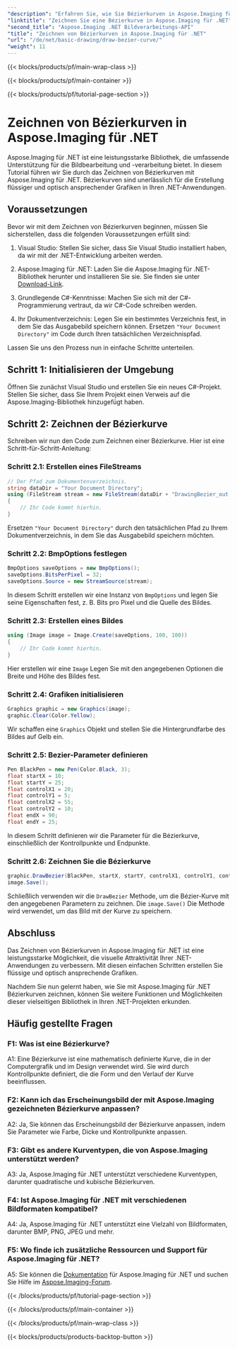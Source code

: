 ```yaml
---
"description": "Erfahren Sie, wie Sie Bézierkurven in Aspose.Imaging für .NET zeichnen. Optimieren Sie Ihre .NET-Grafiken mit dieser Schritt-für-Schritt-Anleitung."
"linktitle": "Zeichnen Sie eine Bézierkurve in Aspose.Imaging für .NET"
"second_title": "Aspose.Imaging .NET Bildverarbeitungs-API"
"title": "Zeichnen von Bézierkurven in Aspose.Imaging für .NET"
"url": "/de/net/basic-drawing/draw-bezier-curve/"
"weight": 11
---
```


{{< blocks/products/pf/main-wrap-class >}}

{{< blocks/products/pf/main-container >}}

{{< blocks/products/pf/tutorial-page-section >}}

# Zeichnen von Bézierkurven in Aspose.Imaging für .NET

Aspose.Imaging für .NET ist eine leistungsstarke Bibliothek, die umfassende Unterstützung für die Bildbearbeitung und -verarbeitung bietet. In diesem Tutorial führen wir Sie durch das Zeichnen von Bézierkurven mit Aspose.Imaging für .NET. Bézierkurven sind unerlässlich für die Erstellung flüssiger und optisch ansprechender Grafiken in Ihren .NET-Anwendungen.

## Voraussetzungen

Bevor wir mit dem Zeichnen von Bézierkurven beginnen, müssen Sie sicherstellen, dass die folgenden Voraussetzungen erfüllt sind:

1. Visual Studio: Stellen Sie sicher, dass Sie Visual Studio installiert haben, da wir mit der .NET-Entwicklung arbeiten werden.

2. Aspose.Imaging für .NET: Laden Sie die Aspose.Imaging für .NET-Bibliothek herunter und installieren Sie sie. Sie finden sie unter [Download-Link](https://releases.aspose.com/imaging/net/).

3. Grundlegende C#-Kenntnisse: Machen Sie sich mit der C#-Programmierung vertraut, da wir C#-Code schreiben werden.

4. Ihr Dokumentverzeichnis: Legen Sie ein bestimmtes Verzeichnis fest, in dem Sie das Ausgabebild speichern können. Ersetzen `"Your Document Directory"` im Code durch Ihren tatsächlichen Verzeichnispfad.

Lassen Sie uns den Prozess nun in einfache Schritte unterteilen.

## Schritt 1: Initialisieren der Umgebung

Öffnen Sie zunächst Visual Studio und erstellen Sie ein neues C#-Projekt. Stellen Sie sicher, dass Sie Ihrem Projekt einen Verweis auf die Aspose.Imaging-Bibliothek hinzugefügt haben.

## Schritt 2: Zeichnen der Bézierkurve

Schreiben wir nun den Code zum Zeichnen einer Bézierkurve. Hier ist eine Schritt-für-Schritt-Anleitung:

### Schritt 2.1: Erstellen eines FileStreams

```csharp
// Der Pfad zum Dokumentenverzeichnis.
string dataDir = "Your Document Directory";
using (FileStream stream = new FileStream(dataDir + "DrawingBezier_out.bmp", FileMode.Create))
{
    // Ihr Code kommt hierhin.
}
```

Ersetzen `"Your Document Directory"` durch den tatsächlichen Pfad zu Ihrem Dokumentverzeichnis, in dem Sie das Ausgabebild speichern möchten.

### Schritt 2.2: BmpOptions festlegen

```csharp
BmpOptions saveOptions = new BmpOptions();
saveOptions.BitsPerPixel = 32;
saveOptions.Source = new StreamSource(stream);
```

In diesem Schritt erstellen wir eine Instanz von `BmpOptions` und legen Sie seine Eigenschaften fest, z. B. Bits pro Pixel und die Quelle des Bildes.

### Schritt 2.3: Erstellen eines Bildes

```csharp
using (Image image = Image.Create(saveOptions, 100, 100))
{
    // Ihr Code kommt hierhin.
}
```

Hier erstellen wir eine `Image` Legen Sie mit den angegebenen Optionen die Breite und Höhe des Bildes fest.

### Schritt 2.4: Grafiken initialisieren

```csharp
Graphics graphic = new Graphics(image);
graphic.Clear(Color.Yellow);
```

Wir schaffen eine `Graphics` Objekt und stellen Sie die Hintergrundfarbe des Bildes auf Gelb ein.

### Schritt 2.5: Bezier-Parameter definieren

```csharp
Pen BlackPen = new Pen(Color.Black, 3);
float startX = 10;
float startY = 25;
float controlX1 = 20;
float controlY1 = 5;
float controlX2 = 55;
float controlY2 = 10;
float endX = 90;
float endY = 25;
```

In diesem Schritt definieren wir die Parameter für die Bézierkurve, einschließlich der Kontrollpunkte und Endpunkte.

### Schritt 2.6: Zeichnen Sie die Bézierkurve

```csharp
graphic.DrawBezier(BlackPen, startX, startY, controlX1, controlY1, controlX2, controlY2, endX, endY);
image.Save();
```

Schließlich verwenden wir die `DrawBezier` Methode, um die Bézier-Kurve mit den angegebenen Parametern zu zeichnen. Die `image.Save()` Die Methode wird verwendet, um das Bild mit der Kurve zu speichern.

## Abschluss

Das Zeichnen von Bézierkurven in Aspose.Imaging für .NET ist eine leistungsstarke Möglichkeit, die visuelle Attraktivität Ihrer .NET-Anwendungen zu verbessern. Mit diesen einfachen Schritten erstellen Sie flüssige und optisch ansprechende Grafiken.

Nachdem Sie nun gelernt haben, wie Sie mit Aspose.Imaging für .NET Bézierkurven zeichnen, können Sie weitere Funktionen und Möglichkeiten dieser vielseitigen Bibliothek in Ihren .NET-Projekten erkunden.

## Häufig gestellte Fragen

### F1: Was ist eine Bézierkurve?

A1: Eine Bézierkurve ist eine mathematisch definierte Kurve, die in der Computergrafik und im Design verwendet wird. Sie wird durch Kontrollpunkte definiert, die die Form und den Verlauf der Kurve beeinflussen.

### F2: Kann ich das Erscheinungsbild der mit Aspose.Imaging gezeichneten Bézierkurve anpassen?

A2: Ja, Sie können das Erscheinungsbild der Bézierkurve anpassen, indem Sie Parameter wie Farbe, Dicke und Kontrollpunkte anpassen.

### F3: Gibt es andere Kurventypen, die von Aspose.Imaging unterstützt werden?

A3: Ja, Aspose.Imaging für .NET unterstützt verschiedene Kurventypen, darunter quadratische und kubische Bézierkurven.

### F4: Ist Aspose.Imaging für .NET mit verschiedenen Bildformaten kompatibel?

A4: Ja, Aspose.Imaging für .NET unterstützt eine Vielzahl von Bildformaten, darunter BMP, PNG, JPEG und mehr.

### F5: Wo finde ich zusätzliche Ressourcen und Support für Aspose.Imaging für .NET?

A5: Sie können die [Dokumentation](https://reference.aspose.com/imaging/net/) für Aspose.Imaging für .NET und suchen Sie Hilfe im [Aspose.Imaging-Forum](https://forum.aspose.com/).

{{< /blocks/products/pf/tutorial-page-section >}}

{{< /blocks/products/pf/main-container >}}

{{< /blocks/products/pf/main-wrap-class >}}

{{< blocks/products/products-backtop-button >}}